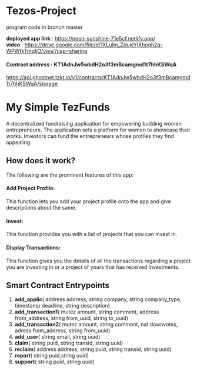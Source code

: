 # Tezos-Project

program code in branch master

**deployed app link** : https://neon-sunshine-71e5cf.netlify.app/  
**video** : https://drive.google.com/file/d/1XLuIm_ZdujeYjXhoqh2q-WPWfkTmqIjO/view?usp=sharing
#### Contract address : KT1AdnJw5wbdH2o3f3mBcamgmd1t7hhKSWqA
https://api.ghostnet.tzkt.io/v1/contracts/KT1AdnJw5wbdH2o3f3mBcamgmd1t7hhKSWqA/storage

# My Simple TezFunds

A decentralized fundraising application for empowering budding women entrepreneurs. The application sets a platform for women to showcase their works. Investors can fund the entrepreneurs whose profiles they find appealing.

## How does it work?

The following are the prominent features of this app:
#### Add Project Profile:
This function lets you add your project profile onto the app and give descriptions about the same.
#### Invest:
This function provides you with a list of projects that you can invest in.
#### Display Transactions:
This function gives you the details of all the transactions regarding a project you are investing in or a project of yours that has received investments. 

## Smart Contract Entrypoints
1. **add_applic**( address address, string company, string company_type, timestamp deadline, string description)
2. **add_transaction1**( mutez amount, string comment, address from_address, string from_uuid, string to_uuid)
3. **add_transaction2**( mutez amount, string comment, nat downvotes, adress from_address, string from_uuid)
4. **add_user**( string email, string uuid)
5. **claim**( string puid, string transid, string uuid)
6. **reclaim**( address address, string puid, string transid, string uuid)
7. **report**( string puid,string uuid)
8. **support**( string puid, string uuid)
